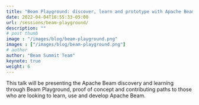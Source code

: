 ```yaml
---
title: "Beam Playground: discover, learn and prototype with Apache Beam"
date: 2022-04-04T16:55:33-05:00
url: /sessions/beam-playground/
description: ""
# post thumb
image : "/images/blog/beam-playground.png"
images : ["/images/blog/beam-playground.png"]
# author
author: "Beam Summit Team"
keynote: true
weight: 6
---
```


This talk will be presenting the Apache Beam discovery and learning through Beam Playground, proof of concept and contributing paths to those who are looking to learn, use and develop Apache Beam.

